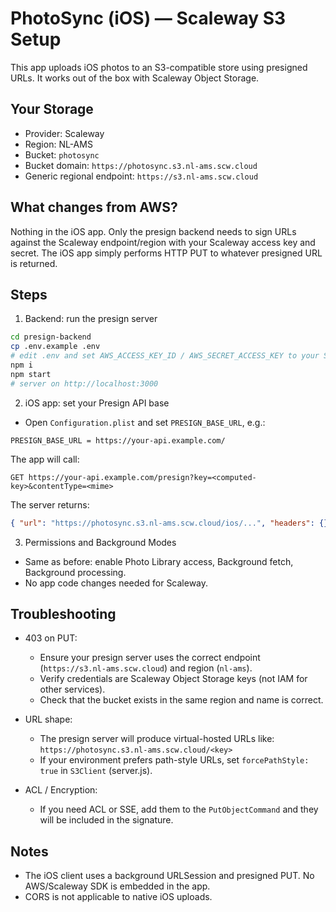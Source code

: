 # PhotoSync (iOS) — Scaleway S3 Setup

This app uploads iOS photos to an S3-compatible store using presigned URLs. It works out of the box with Scaleway Object Storage.

## Your Storage

- Provider: Scaleway
- Region: NL-AMS
- Bucket: `photosync`
- Bucket domain: `https://photosync.s3.nl-ams.scw.cloud`
- Generic regional endpoint: `https://s3.nl-ams.scw.cloud`

## What changes from AWS?

Nothing in the iOS app. Only the presign backend needs to sign URLs against the Scaleway endpoint/region with your Scaleway access key and secret. The iOS app simply performs HTTP PUT to whatever presigned URL is returned.

## Steps

1) Backend: run the presign server

```bash
cd presign-backend
cp .env.example .env
# edit .env and set AWS_ACCESS_KEY_ID / AWS_SECRET_ACCESS_KEY to your Scaleway S3 keys
npm i
npm start
# server on http://localhost:3000
```

2) iOS app: set your Presign API base

- Open `Configuration.plist` and set `PRESIGN_BASE_URL`, e.g.:

```
PRESIGN_BASE_URL = https://your-api.example.com/
```

The app will call:

```
GET https://your-api.example.com/presign?key=<computed-key>&contentType=<mime>
```

The server returns:
```json
{ "url": "https://photosync.s3.nl-ams.scw.cloud/ios/...", "headers": {} }
```

3) Permissions and Background Modes

- Same as before: enable Photo Library access, Background fetch, Background processing.
- No app code changes needed for Scaleway.

## Troubleshooting

- 403 on PUT:
  - Ensure your presign server uses the correct endpoint (`https://s3.nl-ams.scw.cloud`) and region (`nl-ams`).
  - Verify credentials are Scaleway Object Storage keys (not IAM for other services).
  - Check that the bucket exists in the same region and name is correct.

- URL shape:
  - The presign server will produce virtual-hosted URLs like:
    `https://photosync.s3.nl-ams.scw.cloud/<key>`
  - If your environment prefers path-style URLs, set `forcePathStyle: true` in `S3Client` (server.js).

- ACL / Encryption:
  - If you need ACL or SSE, add them to the `PutObjectCommand` and they will be included in the signature.

## Notes

- The iOS client uses a background URLSession and presigned PUT. No AWS/Scaleway SDK is embedded in the app.
- CORS is not applicable to native iOS uploads.
